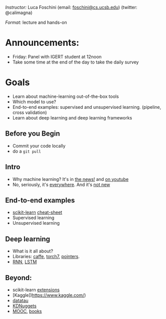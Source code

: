 *Instructor:* Luca Foschini (email: foschini@cs.ucsb.edu) (twitter: @calimagna)

*Format:* lecture and hands-on

# Announcements:
  - Friday: Panel with IGERT student at 12noon
  - Take some time at the end of the day to take the daily survey
  
# Goals

- Learn about machine-learning out-of-the-box tools
- Which model to use?
- End-to-end examples: supervised and unsupervised learning. (pipeline, cross validation)
- Learn about deep learning and deep learning frameworks

## Before you Begin
  - Commit your code locally
  - do a ```git pull```

## Intro
 
  - Why machine learning? It's in [the news!](http://www.technologyreview.com/view/541276/deep-learning-machine-teaches-itself-chess-in-72-hours-plays-at-international-master/) and [on youtube](https://www.youtube.com/watch?v=V1eYniJ0Rnk)
  - No, seriously, it's [everywhere](https://en.wikipedia.org/wiki/Ethics_of_artificial_intelligence). And it's [not new](http://m.mind.oxfordjournals.org/content/LIX/236/433.full.pdf)
  
## End-to-end examples
  - [scikit-learn](http://scikit-learn.org/stable/) [cheat-sheet](http://scikit-learn.org/stable/tutorial/machine_learning_map/)
  - Supervised learning
  - Unsupervised learning

## Deep learning
  - What is it all about?
  - Libraries: [caffe](http://caffe.berkeleyvision.org/), [torch7](https://github.com/torch/torch7/wiki/Cheatsheet), [pointers](http://deeplearning.net/tutorial/lstm.html).
  - [RNN](http://karpathy.github.io/2015/05/21/rnn-effectiveness/), [LSTM](https://research.facebook.com/blog/1642778845966521/inferring-algorithmic-patterns-with-stack/)
  
## Beyond:

  - scikit-learn [extensions](http://scikit-learn.org/stable/related_projects.html)
  - [Kaggle])https://www.kaggle.com/)
  - [datatau](http://www.datatau.com/)
  - [KDNuggets](http://www.kdnuggets.com/)
  - [MOOC](https://www.coursera.org/learn/machine-learning), [books](http://aima.cs.berkeley.edu/) 
